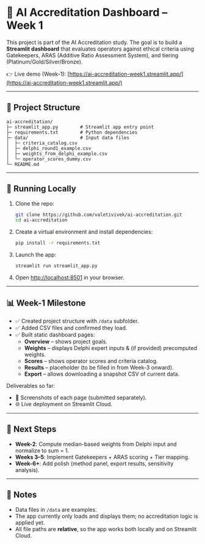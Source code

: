 # 🎯 AI Accreditation Dashboard – Week 1

This project is part of the AI Accreditation study. The goal is to build a **Streamlit dashboard** that evaluates operators against ethical criteria using Gatekeepers, ARAS (Additive Ratio Assessment System), and tiering (Platinum/Gold/Silver/Bronze).

👉 Live demo (Week-1): [https://ai-accreditation-week1.streamlit.app/](https://ai-accreditation-week1.streamlit.app/)

---

## 📂 Project Structure
```
ai-accreditation/
├─ streamlit_app.py        # Streamlit app entry point
├─ requirements.txt        # Python dependencies
├─ data/                   # Input data files
│  ├─ criteria_catalog.csv
│  ├─ delphi_round1_example.csv
│  ├─ weights_from_delphi_example.csv
│  └─ operator_scores_dummy.csv
└─ README.md
```

---

## 🚀 Running Locally
1. Clone the repo:
   ```bash
   git clone https://github.com/valetivivek/ai-accreditation.git
   cd ai-accreditation
   ```
2. Create a virtual environment and install dependencies:
   ```bash
   pip install -r requirements.txt
   ```
3. Launch the app:
   ```bash
   streamlit run streamlit_app.py
   ```
4. Open [http://localhost:8501](http://localhost:8501) in your browser.

---

## 📊 Week-1 Milestone
- ✅ Created project structure with `/data` subfolder.  
- ✅ Added CSV files and confirmed they load.  
- ✅ Built static dashboard pages:
  - **Overview** – shows project goals.  
  - **Weights** – displays Delphi expert inputs & (if provided) precomputed weights.  
  - **Scores** – shows operator scores and criteria catalog.  
  - **Results** – placeholder (to be filled in from Week-3 onward).  
  - **Export** – allows downloading a snapshot CSV of current data.  

Deliverables so far:
- 📸 Screenshots of each page (submitted separately).  
- 🌐 Live deployment on Streamlit Cloud.  

---

## 📅 Next Steps
- **Week-2**: Compute median-based weights from Delphi input and normalize to sum = 1.  
- **Weeks 3–5**: Implement Gatekeepers + ARAS scoring + Tier mapping.  
- **Week-6+**: Add polish (method panel, export results, sensitivity analysis).  

---

## 📌 Notes
- Data files in `/data` are examples.  
- The app currently only loads and displays them; no accreditation logic is applied yet.  
- All file paths are **relative**, so the app works both locally and on Streamlit Cloud.  
